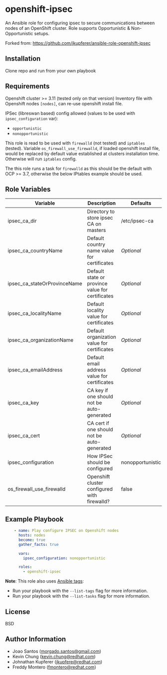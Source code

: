 openshift-ipsec
===============

An Ansible role for configuring ipsec to secure communications between nodes of an OpenShift cluster.
Role supports Opportunistic & Non-Opportunistic setups.

Forked from: https://github.com/jkupferer/ansible-role-openshift-ipsec

Installation
------------

Clone repo and run from your own playbook

Requirements
------------

Openshift cluster >= 3.11 (tested only on that version)
Inventory file with Openshift nodes `[nodes]`, can re-use openshift install file.

IPSec (libreswan based) config allowed (values to be used with `ipsec_configuration` var):
* `opportunistic`
* `nonopportunistic`

This role is read to be used with `firewalld` (not tested) and `iptables` (tested).
Variable `os_firewall_use_firewalld`, if loaded openshift install file, would be replaced by default value established at clusters installation time. Otherwise will run `iptables` config.

The this role runs a task for `firewalld` as this should be the default with OCP >= 3.7, otherwise the below IPtables
example should be used.


Role Variables
--------------

| Variable                     | Description                                      | Defaults         |
|------------------------------|--------------------------------------------------|------------------|
| ipsec_ca_dir                 | Directory to store ipsec CA on masters           | /etc/ipsec-ca    |
| ipsec_ca_countryName         | Default country name value for certificates      | *Optional*       |
| ipsec_ca_stateOrProvinceName | Default state or province value for certificates | *Optional*       |
| ipsec_ca_localityName        | Default locality value for certificates          | *Optional*       |
| ipsec_ca_organizationName    | Default organization value for certificates      | *Optional*       |
| ipsec_ca_emailAddress        | Default email address value for certificates     | *Optional*       |
| ipsec_ca_key                 | CA key if one should not be auto-generated       | *Optional*       |
| ipsec_ca_cert                | CA cert if one should not be auto-generated      | *Optional*       |
| ipsec_configuration          | How IPSec should be configured                   | nonopportunistic |
| os_firewall_use_firewalld    | Openshift cluster configured with firewalld?     | false            |

Example Playbook
----------------

~~~yaml
    - name: Play configure IPSEC on Openshift nodes
      hosts: nodes
      become: true
      gather_facts: true

      vars:
        ipsec_configuration: nonopportunistic

      roles:
        - openshift-ipsec
~~~

**Note**:
This role also uses [Ansible tags](http://docs.ansible.com/ansible/playbooks_tags.html):
* Run your playbook with the `--list-tags` flag for more information.
* Run your playbook with the `--list-tasks` flag for more information.

License
-------

BSD

Author Information
------------------

* Joao Santos (morgado.santos@gmail.com)
* Kevin Chung (kevin.chung@redhat.com)
* Johnathan Kupferer (jkupfere@redhat.com)
* Freddy Montero (fmontero@redhat.com)

